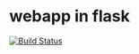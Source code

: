 # webapp in flask
[![Build Status](https://travis-ci.com/RobertKirkpatrick/webapp.svg?branch=master)](https://travis-ci.com/RobertKirkpatrick/webapp)
